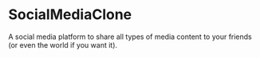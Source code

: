 # SocialMediaClone
A social media platform to share all types of media content to your friends (or even the world if you want it).

